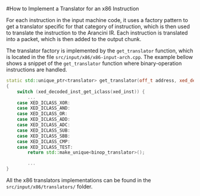 
#How to Implement a Translator for an x86 Instruction

For each instruction in the input machine code, it uses a factory pattern
to get a translator specific for that category of instruction, which
is then used to translate the instruction to the Arancini IR.
Each instruction is translated into a packet, which is then added to
the output chunk.


The translator factory is implemented by the `get_translator` function,
which is located in the file `src/input/x86/x86-input-arch.cpp`.
The example bellow shows a snippet of the `get_translator` function
where binary-operation instructions are handled.
```cpp
static std::unique_ptr<translator> get_translator(off_t address, xed_decoded_inst_t *xed_inst)
{
	switch (xed_decoded_inst_get_iclass(xed_inst)) {
        ...
	case XED_ICLASS_XOR:
	case XED_ICLASS_AND:
	case XED_ICLASS_OR:
	case XED_ICLASS_ADD:
	case XED_ICLASS_ADC:
	case XED_ICLASS_SUB:
	case XED_ICLASS_SBB:
	case XED_ICLASS_CMP:
	case XED_ICLASS_TEST:
		return std::make_unique<binop_translator>();

        ...
}
```

All the x86 translators implementations can be found in the
`src/input/x86/translators/` folder.

